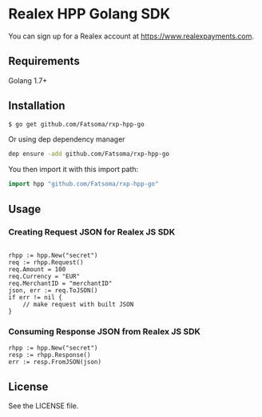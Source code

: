 # Realex HPP Golang SDK
You can sign up for a Realex account at https://www.realexpayments.com.
## Requirements
Golang 1.7+
## Installation
```sh
$ go get github.com/Fatsoma/rxp-hpp-go
```

Or using dep dependency manager
```sh
dep ensure -add github.com/Fatsoma/rxp-hpp-go
```
You then import it with this import path:

```go
import hpp "github.com/Fatsoma/rxp-hpp-go"
```

## Usage
### Creating Request JSON for Realex JS SDK
```golang

rhpp := hpp.New("secret")
req := rhpp.Request()
req.Amount = 100
req.Currency = "EUR"
req.MerchantID = "merchantID"
json, err := req.ToJSON()
if err != nil {
    // make request with built JSON
}

```
### Consuming Response JSON from Realex JS SDK
```golang
rhpp := hpp.New("secret")
resp := rhpp.Response()
err := resp.FromJSON(json)
```
## License
See the LICENSE file.
